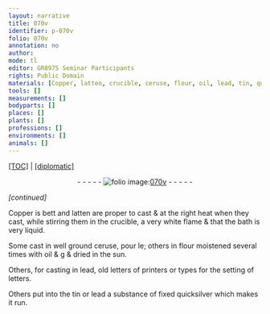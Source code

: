 ```yaml
---
layout: narrative
title: 070v
identifier: p-070v
folio: 070v
annotation: no
author:
mode: tl
editor: GR8975 Seminar Participants
rights: Public Domain
materials: [Copper, latten, crucible, ceruse, flour, oil, lead, tin, quicksilver]
tools: []
measurements: []
bodyparts: []
places: []
plants: []
professions: []
environments: []
animals: []
---
```


<p><a href="{{ site.baseurl }}/translation/">[TOC]</a> | <a href="{{ site.baseurl }}/texts/p-070v_tc/" target="_blank">[diplomatic]</a></p><div class="folio" align="center">- - - - - <a href="http://gallica.bnf.fr/ark:/12148/btv1b10500001g/f146.image" target="_blank"><img src="https://cu-mkp.github.io/2017-workshop-edition/assets/photo-icon.png" alt="folio image: " style="display:inline-block; margin-bottom:-3px;"/>070v</a> - - - - - </div>  
 
*[continued]*
  
<span class="m">Copper</span> <span class="del">is bett</span> and <span class="m">latten</span> are proper to cast & at the right heat when they cast, while stirring them in the <span class="m">crucible</span>, a very white flame & that the bath is very liquid.
 
Some cast in well ground <span class="m">ceruse</span>, <span class="del">pour le</span>; others in <span class="m">flour</span> moistened several times with <span class="m">oil</span> <span class="del">& g</span> & dried in the sun.
 
Others, for casting in <span class="m">lead</span>, old letters of printers or types for the setting of letters.
 
Others put into the <span class="m">tin</span> or <span class="m">lead</span> a substance of fixed <span class="m">quicksilver</span> which makes it run.
 
